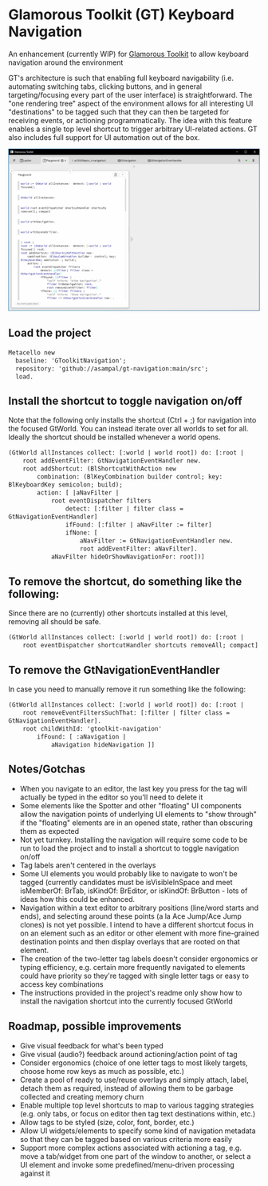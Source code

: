 # Glamorous Toolkit (GT) Keyboard Navigation

An enhancement (currently WIP) for [Glamorous Toolkit](https://gtoolkit.com) to allow keyboard navigation around the environment

GT's architecture is such that enabling full keyboard navigability (i.e. automating switching tabs, clicking buttons, and in general targeting/focusing every part of the user interface) is straightforward. The "one rendering tree" aspect of the environment allows for all interesting UI "destinations" to be tagged such that they can then be targeted for receiving events, or actioning programmatically. The idea with this feature enables a single top level shortcut to trigger arbitrary UI-related actions. GT also includes full support for UI automation out of the box.

![Navigation Screencast](./GT-navigation.gif)

## Load the project

```smalltalk
Metacello new
  baseline: 'GToolkitNavigation';
  repository: 'github://asampal/gt-navigation:main/src';
  load.
```

## Install the shortcut to toggle navigation on/off

Note that the following only installs the shortcut (Ctrl + ;) for navigation into the focused GtWorld. You can instead iterate over all worlds to set for all. Ideally the shortcut should be installed whenever a world opens.

```smalltalk
(GtWorld allInstances collect: [:world | world root]) do: [:root |
	root addEventFilter: GtNavigationEventHandler new. 
	root addShortcut: (BlShortcutWithAction new 
		combination: (BlKeyCombination builder control; key: BlKeyboardKey semicolon; build);
		action: [ |aNavFilter |
			root eventDispatcher filters 
				detect: [:filter | filter class = GtNavigationEventHandler]
				ifFound: [:filter | aNavFilter := filter]
				ifNone: [
					aNavFilter := GtNavigationEventHandler new.
					root addEventFilter: aNavFilter].
			aNavFilter hideOrShowNavigationFor: root])]
```

## To remove the shortcut, do something like the following:

Since there are no (currently) other shortcuts installed at this level, removing all should be safe. 

```smalltalk
(GtWorld allInstances collect: [:world | world root]) do: [:root | 
	root eventDispatcher shortcutHandler shortcuts removeAll; compact]
```

## To remove the GtNavigationEventHandler

In case you need to manually remove it run something like the following:

```smalltalk
(GtWorld allInstances collect: [:world | world root]) do: [:root | 
	root removeEventFiltersSuchThat: [:filter | filter class = GtNavigationEventHandler].
	root childWithId: 'gtoolkit-navigation'
		ifFound: [ :aNavigation | 
			aNavigation hideNavigation ]]
```

## Notes/Gotchas

- When you navigate to an editor, the last key you press for the tag will actually be typed in the editor so you'll need to delete it
- Some elements like the Spotter and other "floating" UI components allow the navigation points of underlying UI elements to "show through" if the "floating" elements are in an opened state, rather than obscuring them as expected
- Not yet turnkey. Installing the navigation will require some code to be run to load the project and to install a shortcut to toggle navigation on/off
- Tag labels aren't centered in the overlays
- Some UI elements you would probably like to navigate to won't be tagged (currently candidates must be isVisibleInSpace and meet isMemberOf: BrTab,  isKindOf: BrEditor, or isKindOf: BrButton - lots of ideas how this could be enhanced.
- Navigation within a text editor to arbitrary positions (line/word starts and ends), and selecting around these points (a la  Ace Jump/Ace Jump clones) is not yet possible. I intend to have a different shortcut focus in on an element such as an editor or other element with more fine-grained destination points and then display overlays that are rooted on that element.
- The creation of the two-letter tag labels doesn't consider ergonomics or typing efficiency, e.g. certain more frequently navigated to elements could have priority so they're tagged with single letter tags or easy to access key combinations
- The instructions provided in the project's readme only show how to install the navigation shortcut into the currently focused GtWorld

## Roadmap, possible improvements

- Give visual feedback for what's been typed
- Give visual (audio?) feedback around actioning/action point of tag
- Consider ergonomics (choice of one letter tags to most likely targets, choose home row keys as much as possible, etc.)
- Create a pool of ready to use/reuse overlays and simply attach, label, detach them as required, instead of allowing them to be garbage collected and creating memory churn
- Enable multiple top level shortcuts to map to various tagging strategies (e.g. only tabs, or focus on editor then tag text destinations within, etc.)
- Allow tags to be styled (size, color, font, border, etc.)
- Allow UI widgets/elements to specify some kind of navigation metadata so that they can be tagged based on various criteria more easily
- Support more complex actions associated with actioning a tag, e.g. move a tab/widget from one part of the window to another, or select a UI element and invoke some predefined/menu-driven processing against it
